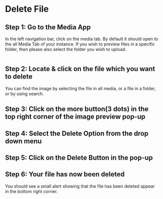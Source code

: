 # Delete File



## Step 1: Go to the Media App

In the left navigation bar, click on the media tab. By default it should open to the all Media Tab of your instance. If you wish to preview files in a specific folder, then please also select the folder you wish to upload.

<figure><img src="https://files.gitbook.com/v0/b/gitbook-x-prod.appspot.com/o/spaces%2F-LKUXrO8I7u5ufn3Lefn%2Fuploads%2FxK7hAme2xyOJQzuvWZqq%2FScreen%20Shot%202022-10-26%20at%203.24.45%20PM.png?alt=media&#x26;token=73e3c2bc-474e-4f18-ae9f-a2fb3effffbd" alt=""><figcaption></figcaption></figure>

## Step 2: Locate & click on the file which you want to delete

You can find the image by selecting the file in all media, or a file in a folder, or by using search.&#x20;

## Step 3: Click on the more button(3 dots) in the top right corner of the image preview pop-up

## Step 4: Select the Delete Option from the drop down menu

## Step 5: Click on the Delete Button in the pop-up

## Step 6:  Your file has now been deleted

You should see a small alert showing that the file has been deleted appear in the bottom right corner.&#x20;
